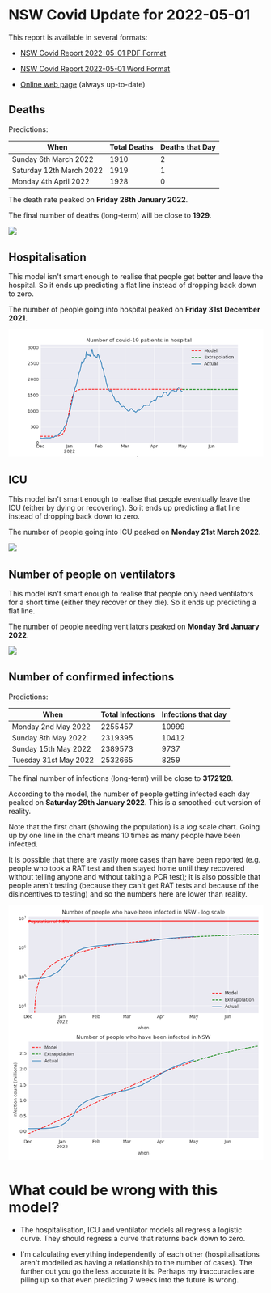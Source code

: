 # NSW Covid Update for 2022-05-01

This report is available in several formats:

- [NSW Covid Report 2022-05-01 PDF Format](https://github.com/solresol/yet-another-pandemic-prediction/raw/main/output/2022-05-01/nsw-covid-report-2022-05-01.pdf)

- [NSW Covid Report 2022-05-01 Word Format](https://github.com/solresol/yet-another-pandemic-prediction/raw/main/output/2022-05-01/nsw-covid-report-2022-05-01.docx)

- [Online web page](https://github.com/solresol/yet-another-pandemic-prediction/tree/main/output/README.md) (always up-to-date)

## Deaths

Predictions:

| When | Total Deaths | Deaths that Day |
| ---- | ------------ | --------------- |
| Sunday 6th March 2022 | 1910 | 2 |
| Saturday 12th March 2022 | 1919 | 1 |
| Monday 4th April 2022 | 1928 | 0 |

The death rate peaked on **Friday 28th January 2022**.

The final number of deaths (long-term) will
be close to **1929**.

![](2022-05-01/deaths.png)



## Hospitalisation

This model isn't smart enough to realise that people get better and leave the hospital.
So it ends up predicting a flat line instead of dropping back down to zero.

The number of people going into hospital peaked on **Friday 31st December 2021**.

![](2022-05-01/hospitalisation.png)

## ICU

This model isn't smart enough to realise that people eventually leave the ICU
(either by dying or recovering).
So it ends up predicting a flat line instead of dropping back down to zero.

The number of people going into ICU peaked on **Monday 21st March 2022**.

![](2022-05-01/icu.png)

## Number of people on ventilators

This model isn't smart enough to realise that people only need ventilators for
a short time (either they recover or they die). So it ends up predicting a flat line.

The number of people needing ventilators peaked on **Monday 3rd January 2022**.

![](2022-05-01/ventilators.png)

## Number of confirmed infections

Predictions:

| When | Total Infections | Infections that day |
| ---- | ------------ | --------------- |
| Monday 2nd May 2022 | 2255457 | 10999 |
| Sunday 8th May 2022 | 2319395 | 10412 |
| Sunday 15th May 2022 | 2389573 | 9737 |
| Tuesday 31st May 2022 | 2532665 | 8259 |

The final number of infections (long-term) will
be close to **3172128**.


According to the model, the number of people getting infected each day peaked on **Saturday 29th January 2022**. This is a smoothed-out version of reality.

Note that the first chart (showing the population) is a *log* scale chart. Going up by one line in the chart means 10 times as many people have been infected. 

It is possible that there are vastly more cases than have been
reported (e.g. people who took a RAT test and then stayed home until
they recovered without telling anyone and without taking a PCR test);
it is also possible that people aren't testing (because they can't get
RAT tests and because of the disincentives to testing) and so the
numbers here are lower than reality.


![](2022-05-01/infection.png)



# What could be wrong with this model?

- The hospitalisation, ICU and ventilator models all regress a logistic curve. They
should regress a curve that returns back down to zero.

- I'm calculating everything independently of each other (hospitalisations aren't modelled as having a relationship to the number of cases). The further out you go the less accurate it is. Perhaps my inaccuracies are piling up so that even predicting 7 weeks into the future is wrong.

